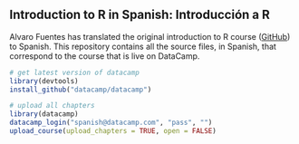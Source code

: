 ## Introduction to R in Spanish: Introducción a R

Alvaro Fuentes has translated the original introduction to R course ([GitHub](http://www.github.com/datacamp/courses-intro-to-r-old)) to Spanish. This repository contains all the source files, in Spanish, that correspond to the course that is live on DataCamp.

```R
# get latest version of datacamp
library(devtools)
install_github("datacamp/datacamp")

# upload all chapters
library(datacamp)
datacamp_login("spanish@datacamp.com", "pass", "")
upload_course(upload_chapters = TRUE, open = FALSE)
```